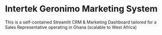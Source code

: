# Intertek Geronimo Marketing System 
This is a self-contained Streamlit CRM & Marketing Dashboard tailored for a Sales Representative operating in Ghana (scalable to West Africa)
